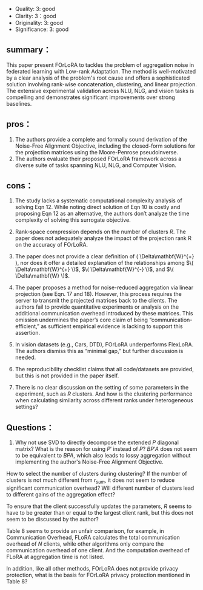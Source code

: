 
- Quality: 3: good
- Clarity: 3：good
- Originality: 3: good
- Significance: 3: good

## summary：
This paper present FOrLoRA to tackles the problem of aggregation noise in federated learning with Low-rank Adaptation. The method is well-motivated by a clear analysis of the problem's root cause and offers a sophisticated solution involving rank-wise concatenation, clustering, and linear projection. The extensive experimental validation across NLU, NLG, and vision tasks is compelling and demonstrates significant improvements over strong baselines.


## pros：
1. The authors provide a complete and formally sound derivation of the Noise-Free Alignment Objective, including the closed-form solutions for the projection matrices using the Moore-Penrose pseudoinverse.
2. The authors evaluate their proposed FOrLoRA framework across a diverse suite of tasks spanning NLU, NLG, and Computer Vision.


## cons：
1. The study lacks a systematic computational complexity analysis of solving Eqn 12. While noting direct solution of Eqn 10 is costly and proposing Eqn 12 as an alternative, the authors don’t analyze the time complexity of solving this surrogate objective.

2. Rank-space compression depends on the number of clusters $R$. The paper does not adequately analyze the impact of the projection rank R on the accuracy of FOrLoRA.

3. The paper does not provide a clear definition of \( \Delta\mathbf{W}^{+} \), nor does it offer a detailed explanation of the relationships among $\( \Delta\mathbf{W}^{+} \)$, $\( \Delta\mathbf{W}^{-} \)$, and $\( \Delta\mathbf{W} \)$.
4. The paper proposes a method for noise-reduced aggregation via linear projection (see Eqn. 17 and 18). However, this process requires the server to transmit the projected matrices back to the clients. The authors fail to provide quantitative experiments or analysis on the additional communication overhead introduced by these matrices. This omission undermines the paper’s core claim of being “communication-efficient,” as sufficient empirical evidence is lacking to support this assertion.
5. In vision datasets (e.g., Cars, DTD), FOrLoRA underperforms FlexLoRA.   The authors dismiss this as “minimal gap,” but further discussion is needed.
6. The reproducibility checklist claims that all code/datasets are provided, but this is not provided in the paper itself.


2. There is no clear discussion on the setting of some parameters in the experiment, such as $R$ clusters. And how is the clustering performance when calculating similarity across different ranks under heterogeneous settings?



## Questions：
1. Why not use SVD to directly decompose the extended $P$ diagonal matrix? What is the reason for using $P'$ instead of $P$? $BP'A$ does not seem to be equivalent to $BPA$, which also leads to lossy aggregation without implementing the author's Noise-Free Alignment Objective.

 How to select the number of clusters during clustering? If the number of clusters is not much different from $r_{sum}$, it does not seem to reduce significant communication overhead? Will different number of clusters lead to different gains of the aggregation effect?

 To ensure that the client successfully updates the parameters, $R$ seems to have to be greater than or equal to the largest client rank, but this does not seem to be discussed by the author?

 Table 8 seems to provide an unfair comparison, for example, in Communication Overhead, FLoRA calculates the total communication overhead of $N$ clients, while other algorithms only compare the communication overhead of one client. And the computation overhead of FLoRA at aggregation time is not listed.

 In addition, like all other methods, FOrLoRA does not provide privacy protection, what is the basis for FOrLoRA privacy protection mentioned in Table 8?